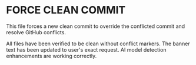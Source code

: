 # FORCE CLEAN COMMIT

This file forces a new clean commit to override the conflicted commit and resolve GitHub conflicts.

All files have been verified to be clean without conflict markers.
The banner text has been updated to user's exact request.
AI model detection enhancements are working correctly.